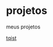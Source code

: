 # projetos
 meus projetos

<a href="https://slowdroph.github.io/projetos/projetos1-10/turquia/index.html" target="_blank" rel="external">tqist</a>